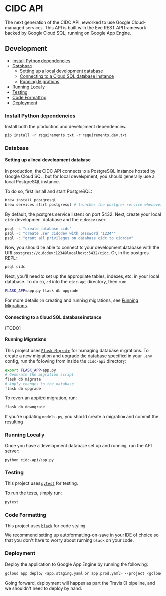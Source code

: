 # CIDC API <!-- omit in TOC -->

The next generation of the CIDC API, reworked to use Google Cloud-managed services. This API is built with the Eve REST API framework backed by Google Cloud SQL, running on Google App Engine.

## Development <!-- omit in TOC -->

- [Install Python dependencies](#Install-Python-dependencies)
- [Database](#Database)
  - [Setting up a local development database](#Setting-up-a-local-development-database)
  - [Connecting to a Cloud SQL database instance](#Connecting-to-a-Cloud-SQL-database-instance)
  - [Running Migrations](#Running-Migrations)
- [Running Locally](#Running-Locally)
- [Testing](#Testing)
- [Code Formatting](#Code-Formatting)
- [Deployment](#Deployment)


### Install Python dependencies
Install both the production and development dependencies.
```python
pip install -r requirements.txt -r requirements.dev.txt
```

### Database

#### Setting up a local development database
In production, the CIDC API connects to a PostgreSQL instance hosted by Google Cloud SQL, but for local development, you should generally use a local PostgreSQL instance.

To do so, first install and start PostgreSQL:
```bash
brew install postgresql
brew services start postgresql # launches the postgres service whenever your computer launches
```
By default, the postgres service listens on port 5432. Next, create your local `cidc` development database and the `cidcdev` user:
```bash
psql -c "create database cidc"
psql -c "create user cidcdev with password '1234'"
psql -c "grant all privileges on database cidc to cidcdev"
```
Now, you should be able to connect to your development database with the URI `postgres://cidcdev:1234@localhost:5432/cidc`. Or, in the postgres REPL:
```bash
psql cidc
```

Next, you'll need to set up the appropriate tables, indexes, etc. in your local database. To do so, `cd` into the `cidc-api` directory, then run:
```bash
FLASK_APP=app.py flask db upgrade
```
For more details on creating and running migrations, see [Running Migrations](#Running-Migrations).

#### Connecting to a Cloud SQL database instance
[TODO]

#### Running Migrations
This project uses [`Flask Migrate`](https://flask-migrate.readthedocs.io/en/latest/) for managing database migrations. To create a new migration and upgrade the database specified in your `.env` config, run the following from inside the `cidc-api` directory:
```bash
export FLASK_APP=app.py
# Generate the migration script
flask db migrate
# Apply changes to the database
flask db upgrade
```
To revert an applied migration, run:
```bash
flask db downgrade
```
If you're updating `models.py`, you should create a migration and commit the resulting 

### Running Locally

Once you have a development database set up and running, run the API server:
```bash
python cidc-api/app.py
```

### Testing
This project uses [`pytest`](https://docs.pytest.org/en/latest/) for testing. 

To run the tests, simply run:
```bash
pytest
```

### Code Formatting
This project uses [`black`](https://black.readthedocs.io/en/stable/) for code styling. 

We recommend setting up autoformatting-on-save in your IDE of choice so that you don't have to worry about running `black` on your code.

### Deployment
Deploy the application to Google App Engine by running the following:
```bash
gcloud app deploy <app.staging.yaml or app.prod.yaml> --project <gcloud project id>
```

Going forward, deployment will happen as part the Travis CI pipeline, and we shouldn't need to deploy by hand.